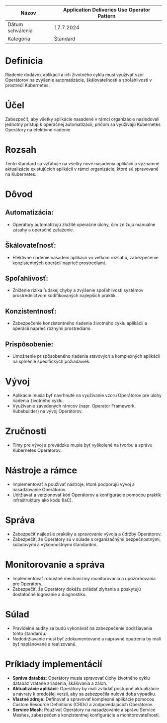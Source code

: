 | Názov | Application Deliveries Use Operator Pattern |
|-|-|
| Dátum schválenia | 17.7.2024 |
| Kategória | Štandard |

# Definícia

Riadenie dodávok aplikácií a ich životného cyklu musí využívať vzor Operátorov na zvýšenie automatizácie, škálovateľnosti a spoľahlivosti v prostredí Kubernetes.

# Účel

Zabezpečiť, aby všetky aplikácie nasadené v rámci organizácie nasledovali jednotný prístup k operačnej automatizácii, pričom sa využívajú Kubernetes Operátory na efektívne riadenie.

# Rozsah

Tento štandard sa vzťahuje na všetky nové nasadenia aplikácií a významné aktualizácie existujúcich aplikácií v rámci organizácie, ktoré sú spravované na Kubernetes.

# Dôvod

## Automatizácia:
- Operátory automatizujú zložité operačné úlohy, čím znižujú manuálne zásahy a operačné zaťaženie.

## Škálovateľnosť:
- Efektívne riadenie nasadení aplikácií vo veľkom rozsahu, zabezpečenie konzistentných operácií naprieč prostrediami.

## Spoľahlivosť:
- Zníženie rizika ľudskej chyby a zvýšenie spoľahlivosti systémov prostredníctvom kodifikovaných najlepších praktík.

## Konzistentnosť:
- Zabezpečenie konzistentného riadenia životného cyklu aplikácií a operácií naprieč rôznymi prostrediami.

## Prispôsobenie:
- Umožnenie prispôsobeného riadenia stavových a komplexných aplikácií na splnenie špecifických požiadaviek.

# Vývoj

- Aplikácie musia byť navrhnuté na využívanie vzoru Operátorov pre úlohy riadenia životného cyklu.
- Využívanie zavedených rámcov (napr. Operator Framework, Kubebuilder) na vývoj Operátorov.

# Zručnosti

- Tímy pre vývoj a prevádzku musia byť vyškolené na tvorbu a správu Kubernetes Operátorov.

# Nástroje a rámce

- Implementovať a používať nástroje, ktoré podporujú vývoj a nasadzovanie Operátorov.
- Udržiavať a verzionovať kód Operátorov a konfigurácie pomocou praktík infraštruktúry ako kódu (IaC).

# Správa

- Zabezpečiť najlepšie praktiky a spravovanie vývoja a údržby Operátorov.
- Zabezpečiť, že Operátory sú v súlade s organizačnými bezpečnostnými, súladovými a výkonnostnými štandardmi.

# Monitorovanie a správa

- Implementovať robustné mechanizmy monitorovania a upozorňovania pre Operátory.
- Zabezpečiť, že Operátory dokážu zvládať zlyhania a poskytujú dostatočné logovanie a diagnostiku.

# Súlad

- Pravidelné audity sa budú vykonávať na zabezpečenie dodržiavania tohto štandardu.
- Nedodržiavanie musí byť zdokumentované a nápravné opatrenia by mali byť naplánované a realizované.

# Príklady implementácií

- **Správa databáz**: Operátory musia spravovať úlohy životného cyklu databáz vrátane zriadenia, škálovania a záloh.
- **Aktualizácie aplikácií**: Operátory by mali zvládať postupné aktualizácie a návraty k predošlej verzii, aby sa zabezpečila nulová doba výpadku.
- **Vlastné zdroje**: Definovať a spravovať komplexné aplikácie pomocou Custom Resource Definitions (CRDs) a zodpovedajúcich Operátorov.
- **Service Mesh**: Používať Operátory na nasadzovanie a správu Service Meshes, zabezpečenie konzistentnej konfigurácie a monitorovateľnosti.

